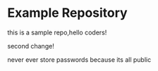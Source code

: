 # Example Repository
this is a sample repo,hello coders!

 second change!

never ever store passwords because its all public

